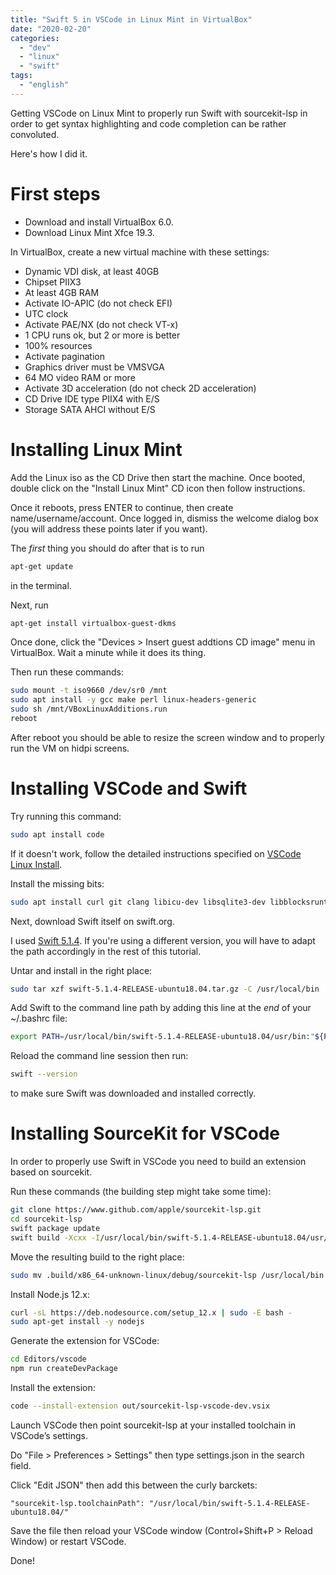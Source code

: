 ```yaml
---
title: "Swift 5 in VSCode in Linux Mint in VirtualBox"
date: "2020-02-20"
categories: 
  - "dev"
  - "linux"
  - "swift"
tags: 
  - "english"
---
```


Getting VSCode on Linux Mint to properly run Swift with sourcekit-lsp in order to get syntax highlighting and code completion can be rather convoluted.

Here's how I did it.

# First steps

- Download and install VirtualBox 6.0.
- Download Linux Mint Xfce 19.3.

In VirtualBox, create a new virtual machine with these settings:

- Dynamic VDI disk, at least 40GB
- Chipset PIIX3
- At least 4GB RAM
- Activate IO-APIC (do not check EFI)
- UTC clock
- Activate PAE/NX (do not check VT-x)
- 1 CPU runs ok, but 2 or more is better
- 100% resources
- Activate pagination
- Graphics driver must be VMSVGA
- 64 MO video RAM or more
- Activate 3D acceleration (do not check 2D acceleration)
- CD Drive IDE type PIIX4 with E/S
- Storage SATA AHCI without E/S

# Installing Linux Mint

Add the Linux iso as the CD Drive then start the machine. Once booted, double click on the "Install Linux Mint" CD icon then follow instructions.

Once it reboots, press ENTER to continue, then create name/username/account. Once logged in, dismiss the welcome dialog box (you will address these points later if you want).

The _first_ thing you should do after that is to run

```bash
apt-get update
```

in the terminal.

Next, run

```bash
apt-get install virtualbox-guest-dkms
```

Once done, click the "Devices > Insert guest addtions CD image" menu in VirtualBox. Wait a minute while it does its thing.

Then run these commands:

```bash
sudo mount -t iso9660 /dev/sr0 /mnt
sudo apt install -y gcc make perl linux-headers-generic
sudo sh /mnt/VBoxLinuxAdditions.run
reboot
```

After reboot you should be able to resize the screen window and to properly run the VM on hidpi screens.

# Installing VSCode and Swift

Try running this command:

```bash
sudo apt install code
```

If it doesn't work, follow the detailed instructions specified on [VSCode Linux Install](https://code.visualstudio.com/docs/setup/linux).

Install the missing bits:

```bash
sudo apt install curl git clang libicu-dev libsqlite3-dev libblocksruntime-dev libncurses5-dev
```

Next, download Swift itself on swift.org.

I used [Swift 5.1.4](https://swift.org/builds/swift-5.1.4-release/ubuntu1804/swift-5.1.4-RELEASE/swift-5.1.4-RELEASE-ubuntu18.04.tar.gz). If you're using a different version, you will have to adapt the path accordingly in the rest of this tutorial.

Untar and install in the right place:

```bash
sudo tar xzf swift-5.1.4-RELEASE-ubuntu18.04.tar.gz -C /usr/local/bin
```

Add Swift to the command line path by adding this line at the _end_ of your ~/.bashrc file:

```bash
export PATH=/usr/local/bin/swift-5.1.4-RELEASE-ubuntu18.04/usr/bin:"${PATH}"
```

Reload the command line session then run:

```bash
swift --version
```

to make sure Swift was downloaded and installed correctly.

# Installing SourceKit for VSCode

In order to properly use Swift in VSCode you need to build an extension based on sourcekit.

Run these commands (the building step might take some time):

```bash
git clone https://www.github.com/apple/sourcekit-lsp.git
cd sourcekit-lsp
swift package update
swift build -Xcxx -I/usr/local/bin/swift-5.1.4-RELEASE-ubuntu18.04/usr/lib/swift
```

Move the resulting build to the right place:

```bash
sudo mv .build/x86_64-unknown-linux/debug/sourcekit-lsp /usr/local/bin
```

Install Node.js 12.x:

```bash
curl -sL https://deb.nodesource.com/setup_12.x | sudo -E bash -
sudo apt-get install -y nodejs
```

Generate the extension for VSCode:

```bash
cd Editors/vscode
npm run createDevPackage
```

Install the extension:

```bash
code --install-extension out/sourcekit-lsp-vscode-dev.vsix
```

Launch VSCode then point sourcekit-lsp at your installed toolchain in VSCode’s settings.

Do "File > Preferences > Settings" then type settings.json in the search field.

Click "Edit JSON" then add this between the curly barckets:

```text
"sourcekit-lsp.toolchainPath": "/usr/local/bin/swift-5.1.4-RELEASE-ubuntu18.04/"
```

Save the file then reload your VSCode window (Control+Shift+P > Reload Window) or restart VSCode.

Done!
